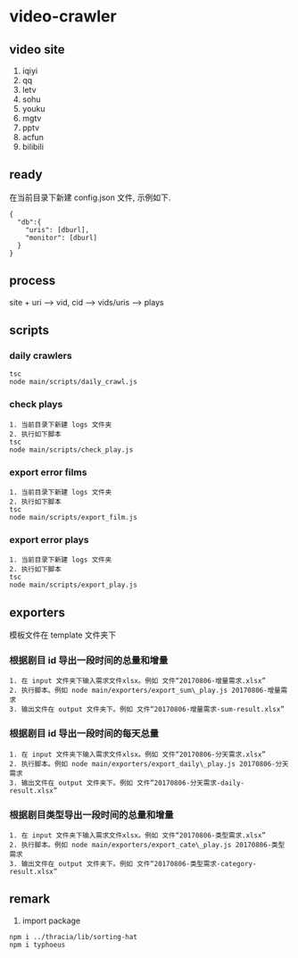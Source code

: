 # video-crawler

## video site
1. iqiyi  
2. qq  
3. letv  
4. sohu  
5. youku  
6. mgtv  
7. pptv  
8. acfun  
9. bilibili  

## ready
在当前目录下新建 config.json 文件, 示例如下.  
  ```
  {
    "db":{
      "uris": [dburl],
      "monitor": [dburl]
    }
  }
  ```

## process
  site + uri --> vid, cid --> vids/uris --> plays

## scripts

### daily crawlers
  ```
  tsc
  node main/scripts/daily_crawl.js
  ```

### check plays
  ```
  1. 当前目录下新建 logs 文件夹
  2. 执行如下脚本
  tsc
  node main/scripts/check_play.js
  ```

### export error films
  ```
  1. 当前目录下新建 logs 文件夹
  2. 执行如下脚本
  tsc
  node main/scripts/export_film.js
  ```

### export error plays
  ```
  1. 当前目录下新建 logs 文件夹
  2. 执行如下脚本
  tsc
  node main/scripts/export_play.js
  ```

## exporters
模板文件在 template 文件夹下

### 根据剧目 id 导出一段时间的总量和增量
  ```
  1. 在 input 文件夹下输入需求文件xlsx。例如 文件“20170806-增量需求.xlsx”
  2. 执行脚本。例如 node main/exporters/export_sum\_play.js 20170806-增量需求
  3. 输出文件在 output 文件夹下。例如 文件“20170806-增量需求-sum-result.xlsx”
  ```

### 根据剧目 id 导出一段时间的每天总量
  ```
  1. 在 input 文件夹下输入需求文件xlsx。例如 文件“20170806-分天需求.xlsx”
  2. 执行脚本。例如 node main/exporters/export_daily\_play.js 20170806-分天需求
  3. 输出文件在 output 文件夹下。例如 文件“20170806-分天需求-daily-result.xlsx”
  ```

### 根据剧目类型导出一段时间的总量和增量
  ```
  1. 在 input 文件夹下输入需求文件xlsx。例如 文件“20170806-类型需求.xlsx”
  2. 执行脚本。例如 node main/exporters/export_cate\_play.js 20170806-类型需求
  3. 输出文件在 output 文件夹下。例如 文件“20170806-类型需求-category-result.xlsx”
  ```
  
## remark
  1. import package  
  ```
  npm i ../thracia/lib/sorting-hat
  npm i typhoeus
  ```
  